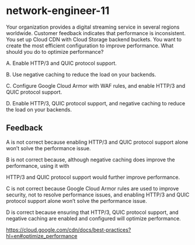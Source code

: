 # network-engineer-11

Your organization provides a digital streaming service in several regions worldwide. Customer feedback indicates that performance is inconsistent. You set up Cloud CDN with Cloud Storage backend buckets. You want to create the most efficient configuration to improve performance. What should you do to optimize performance?

A. Enable HTTP/3 and QUIC protocol support.

B. Use negative caching to reduce the load on your backends.

C. Configure Google Cloud Armor with WAF rules, and enable HTTP/3 and QUIC protocol support.

D. Enable HTTP/3, QUIC protocol support, and negative caching to reduce the load on your backends.

## Feedback

A is not correct because enabling HTTP/3 and QUIC protocol support alone won’t solve the performance issue.

B is not correct because, although negative caching does improve the performance, using it with

HTTP/3 and QUIC protocol support would further improve performance.

C is not correct because Google Cloud Armor rules are used to improve security, not to resolve performance issues, and enabling HTTP/3 and QUIC protocol support alone won’t solve the performance issue.

D is correct because ensuring that HTTP/3, QUIC protocol support, and negative caching are enabled and configured will optimize performance.

https://cloud.google.com/cdn/docs/best-practices?hl=en#optimize_performance